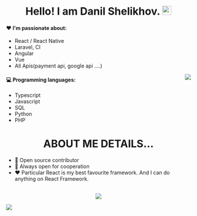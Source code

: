 # 
<div align="center">
   <h1>Hello! I am Danil Shelikhov. <img src="https://media.giphy.com/media/hvRJCLFzcasrR4ia7z/giphy.gif" width="25px"></h1>
</div>
 
#### :heart: I'm passionate about:

- React / React Native
- Laravel, CI
- Angular
- Vue
- All Apis(payment api, google api ....)

<img align="right" src="https://github-readme-stats.vercel.app/api?username=GlistenSTAR&count_private=true&show_icons=true&hide_title=true&hide=stars" />

#### :computer: Programming languages:

- Typescript
- Javascript
- SQL
- Python
- PHP



#
<div align="center">
   <h1 color="red">ABOUT ME DETAILS...</h1>
</div>

- 👀 Open source contributor
- 🤝 Always open for cooperation
- ❤️ Particular React is my best favourite framework. And I can do anything on React Framework.

<br>

<div align="center">
   <img src="https://github-profile-trophy.vercel.app/?username=GlistenSTAR&theme=flat&no-frame=true&margin-w=30&margin-h=20" />
</div>

<!-- It is https://yhype.me/ views count tracker, please remove it or use your own -->
![](https://hit.yhype.me/github/profile?user_id=75786284)
